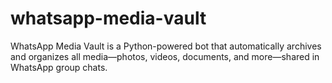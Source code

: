 # whatsapp-media-vault
WhatsApp Media Vault is a Python-powered bot that automatically archives and organizes all media—photos, videos, documents, and more—shared in WhatsApp group chats.

